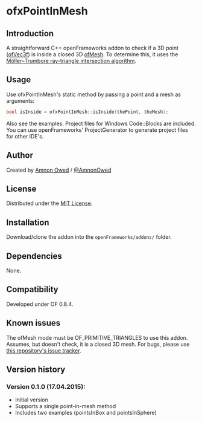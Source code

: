 ofxPointInMesh
==============

Introduction
------------
A straightforward C++ openFrameworks addon to check if a 3D point ([ofVec3f](http://www.openframeworks.cc/documentation/math/ofVec3f.html)) is inside a closed 3D [ofMesh](http://openframeworks.cc/documentation/3d/ofMesh.html).
To determine this, it uses the [Möller–Trumbore ray-triangle intersection algorithm](http://en.wikipedia.org/wiki/M%C3%B6ller%E2%80%93Trumbore_intersection_algorithm).

Usage
-----
Use ofxPointInMesh's static method by passing a point and a mesh as arguments:

```cpp
bool isInside = ofxPointInMesh::isInside(thePoint, theMesh);
```

Also see the examples. Project files for Windows Code::Blocks are included.
You can use openFrameworks' ProjectGenerator to generate project files for other IDE's.

Author
------
Created by [Amnon Owed](http://vimeo.com/amnon) / [@AmnonOwed](https://twitter.com/AmnonOwed)

License
-------
Distributed under the [MIT License](https://en.wikipedia.org/wiki/MIT_License).

Installation
------------
Download/clone the addon into the `openFrameworks/addons/` folder.

Dependencies
------------
None.

Compatibility
------------
Developed under OF 0.8.4.

Known issues
------------
The ofMesh mode must be OF_PRIMITIVE_TRIANGLES to use this addon.
Assumes, but doesn't check, it is a closed 3D mesh.
For bugs, please use [this repository's issue tracker](https://github.com/AmnonOwed/ofxPointInMesh/issues).

Version history
------------

### Version 0.1.0 (17.04.2015):
- Initial version
- Supports a single point-in-mesh method
- Includes two examples (pointsInBox and pointsInSphere)
